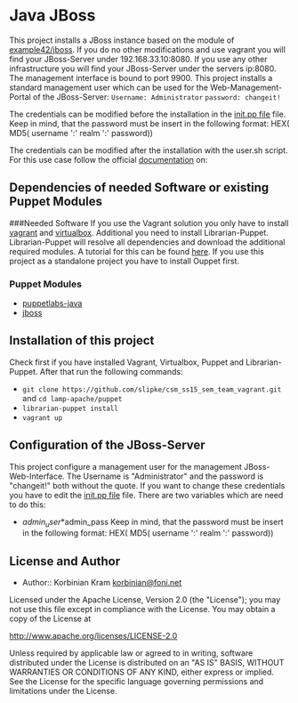 # Java JBoss

This project installs a JBoss instance based on the module of [example42/jboss](https://forge.puppetlabs.com/example42/jboss).
If you do no other modifications and use vagrant you will find your JBoss-Server under 192.168.33.10:8080.
If you use any other infrastructure you will find your JBoss-Server under the servers ip:8080.
The management interface is bound to port 9900.
This project installs a standard management user which can be used for the Web-Management-Portal of the JBoss-Server:
`Username: Administrator`
`password: changeit!`

The credentials can be modified before the installation in the 
[init.pp file](puppet/modules/jboss-config/manifests/init.pp) file.
Keep in  mind, that the password must be insert in the following format:
HEX( MD5( username ':' realm ':' password))

The credentials can be modified after the installation with the user.sh script. For this use case follow the official [documentation](https://docs.jboss.org/author/display/AS71/add-user+utility) on:

## Dependencies of needed Software or existing Puppet Modules

###Needed Software
If you use the Vagrant solution you only have to install [vagrant](https://www.vagrantup.com/) and [virtualbox](https://www.virtualbox.org/). Additional you need to install Librarian-Puppet. Librarian-Puppet will resolve all dependencies and download the additional required modules.  A tutorial for this  can be found [here](../../README.MD). 
If you use this project as a standalone project you have to install Ouppet first.

### Puppet Modules
* [puppetlabs-java](https://forge.puppetlabs.com/puppetlabs/java)
* [jboss](https://forge.puppetlabs.com/example42/jboss)


## Installation of this project
Check first if you have installed Vagrant, Virtualbox, Puppet and Librarian-Puppet. After that run the following commands:

* `git clone https://github.com/slipke/csm_ss15_sem_team_vagrant.git` and `cd lamp-apache/puppet`
* `librarian-puppet install`
* `vagrant up`


## Configuration of the JBoss-Server
This project configure a management user for the management JBoss-Web-Interface. The Username is "Administrator" and the password is "changeit!" both without the quote. If you want to change these credentials you have to edit the [init.pp file](puppet/modules/jboss-config/manifests/init.pp) file. There are two variables which are need to do this:
* $admin_user
*$admin_pass
Keep in  mind, that the password must be insert in the following format:
HEX( MD5( username ':' realm ':' password))

## License and Author
 * Author:: Korbinian Kram korbinian@foni.net
 
Licensed under the Apache License, Version 2.0 (the "License"); you may not use this file except in compliance with the License. You may obtain a copy of the License at

http://www.apache.org/licenses/LICENSE-2.0

Unless required by applicable law or agreed to in writing, software distributed under the License is distributed on an "AS IS" BASIS, WITHOUT WARRANTIES OR CONDITIONS OF ANY KIND, either express or implied. See the License for the specific language governing permissions and limitations under the License.
